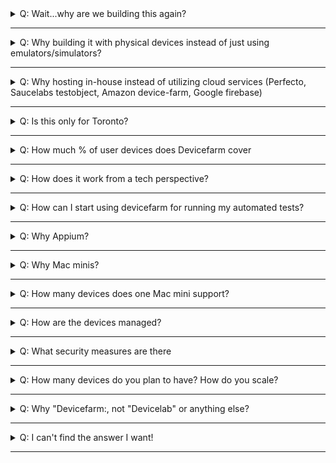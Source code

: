 <details><summary>Q: Wait...why are we building this again?</summary><p> 

Check out the [Why](devicefarm.md#why) section

</p></details>

---

<details><summary>Q: Why building it with physical devices instead of just using emulators/simulators?</summary><p> 

Let's look at the following points

1. **Customers**: Do our customers use emulators or physical devices? We should test under real usage conditions which cannot always be provided by emulators and simulators. 
2. **Limitations**: Emulators are often inferior in performance because they need to mimic the hardware + software layer, making them slower to use than real devices. Simulators, while faster, as it only mimics the software layer, might behave different than what real devices do. Here's a complete [showdown][real vs simulator and emulator] of such debate.
3. **Inventory**: As a Telecom, we can easily access a lot of devices with data plans loaded, in fact we have 2 full drawers in TOR and VAN with testing devices, but they are not well known to team members, especially new team members. The tracking of those drawers is also poor, we often have devices missing as they are not properly logged. With Devicefarm, it(will) serves as a centralized inventory for teams to access the physical devices for testing purposes.
4. **Visual effects**: Having the real devices easily visible in the office, flashing and showing products built (by running automated tests), has higher visual impact to promote mobile testing than emulators and simulators running on one's computer. 
5. **It's just cooler** Don't you think?

</p></details>

---

<details><summary>Q: Why hosting in-house instead of utilizing cloud services (Perfecto, Saucelabs testobject, Amazon device-farm, Google firebase)</summary><p> 

1. Resources: As mentioned in the previous question, we are a telecom, we have good access to physical devices. (We already have lots of devices in both [Toronto](https://podio.com/teluscom/uet-8mxsl9/apps/device-shelf) and [Vancouver](https://docs.google.com/document/d/1imE-Q3JGlJBLPMDJ9Cx4quES7NVos2avCZNr73t15yQ) Why not take advantage of such by building on top of what we have?
2. Pricing, we cannot justify spending 300k per year on a hosted device lab just yet, without proving value and defining long-term scaling strategy.

</p></details>

---

<details><summary>Q: Is this only for Toronto?</summary><p>

It will be in both TOR and VAN.

We are currently piloting in TOR to promote the concept, gather feedback and make sure it provides value for teams. Once we have a good turnout, it will be much easier to obtain backing to establish devicefarm in Vancouver as well.

## Follow up Q

If it's currently only in TOR, how can VAN use it?

A: Aside from the manual use cases such as sync browsing and physically testing with the devices, all other functionalities can be performed remotely (e.g: web or native app automation). 

There's also a [live stream][nest stream] broadcasting the wall mount 24/7 (for access, join #devicefarm on Slack)

</p></details>

---

<details><summary>Q: How much % of user devices does Devicefarm cover</summary><p>

Currently(08/17) with the 14 devices, ~ 70% based on [Top 25 mobile devices card in DOMO][top 25 device]

</p></details>

---

<details><summary>Q: How does it work from a tech perspective?</summary><p>

Long story short: Mac minis power devices as Appium nodes, connects to a Selenium grid/server, which handles requests and delegate to nodes based on desired capabilities.

</p></details>

---

<details><summary>Q: How can I start using devicefarm for running my automated tests?</summary><p> 

For web automation, if you are using Nightwatch.js, or you are still on the Ruby/Cucumber automation stack that we had previously implemented(yes it's still supported), then you are in luck! You can point to the Selenium server dedicated for devicefarm in your Selenium config. Where is this Selenium server you ask? Checkout our [starter-kit:e2e devicefarm config](https://github.com/telus/telus-isomorphic-starter-kit/blob/master/e2e/nightwatch.devicefarm.conf.js#L42)!

</p></details>

---

<details><summary>Q: Why Appium?</summary><p> 

- Open source 
- Supports both iOS and Android native or hybrid
- Most popular in market = higher chance support
- Good [documentation](http://appium.io/slate/en/master/?javascript#)
- Easily integrated with Selenium, the concepts(such as desired capabilities) are easily understood by folks with Selenium experience, which most testers have

</p></details>

---

<details><summary>Q: Why Mac minis?</summary><p> 

- iOS automation needs macOS (the operating system that Macs runs)
- Mac minis are the cheapest among all Mac machines

</p></details>

---

<details><summary>Q: How many devices does one Mac mini support?</summary><p> 

Currently: 4

Reason being: Each mini has 4 USB slots, and we want to avoid using USB adapters to plug in more, which will introduce performance impact

FYI [Perfecto][perfecto] (who specializes in physical device testing) recommends 2 devices per server for performance optimization. We will start with 4 and gauge the performance as we go along.

</p></details>

---

<details><summary>Q: How are the devices managed?</summary><p> 

- Software layer: For a short-term strategy, we currently just use selenium grid's console, as well as some shell scripts to manage the devices.  For a long term strategy, a proper MDM (mobile device management) system [needs to be established](https://github.com/telus/farmville/issues/18).

- Hardware / infrastructure: Currently manually managed

</p></details>

---

<details><summary>Q: What security measures are there</summary><p> 

For hardware:

1. The devices are secured by leveraging [Shopguard's][shopguard] locking unit which is also used in TELUS stores, these units are connected to a central alarm so that if any of the devices is detached, or any of the cables is cut, the alarm will go off.
2. The Mac minis are secured inside a lockable area in the wall mount / fixture
3. We have a [Nestcam][nestcam] monitoring the wall fixture 24/7, with live streaming and video history capabilities.

For software:

1. The Selenium server will be accessed via API tokens (WIP) much like how Saucelab's API endpoint functions.

</p></details>

---

<details><summary>Q: How many devices do you plan to have? How do you scale?</summary><p> 

To start, we will have around 16-24 devices on the wall fixture (phase 1), once we prove out the value and identify the need, we can either 

1. Go to phase 2 to craft out the [device cabinet](https://drive.google.com/open?id=0B-bqF6r0I5YgVFIxR3RxYjNpZDBhejZBSXRjS09MWHZzcUJF), which will host around 50-60 devices. 
2. Seek out cloud services (Saucelabs's Testobject, Perfecto, Amazon devicefarm, Google firebase, etc) as a long term scaling strategy. As in-house hosting might not be maintainable or cost-effective.

</p></details>

---

<details><summary>Q: Why "Devicefarm:, not "Devicelab" or anything else?</summary><p> 

The rationale is that a farm can be "grown" or scaled up, whereas a lab is perceived as a confined space and a static image, a farm can be nurtured by the inspiration of its farmers (us all) where as a lab is more of a ... ok I can't BS any longer, it really doesn't matter so call it whatever you like.

</p></details>

---

<details><summary>Q: I can't find the answer I want!</summary><p> 

- Ask in #devicefarm on Slack
- Contact @Nintendot / Slack: @benexpress / Email: ben.chen@telus.com
- Contact @@telus/digital-farmers 

</p></details>

---

[top 25 device]: https://telus.domo.com/page/1401343950/kpis/details/646456757

[shopguard]: http://shopguard.com/

[nestcam]: https://nest.com/ca/cameras/nest-cam-indoor/overview/

[nest stream]: https://video.nest.com/live/VujA91jdFd

[perfecto]: https://www.perfectomobile.com/

[real vs simulator and emulator]: https://www.guru99.com/real-device-vs-emulator-testing-ultimate-showdown.html
